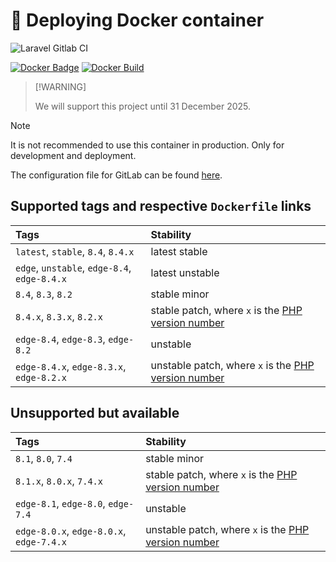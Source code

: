 # 🐳 Deploying Docker container

<img src="https://preview.dragon-code.pro/andrey-helldar/deploy-container.svg?brand=gitlab&mode=dark" alt="Laravel Gitlab CI"/>

[![Docker Badge](https://img.shields.io/docker/pulls/helldar/laravel-gitlab-ci)](https://hub.docker.com/r/helldar/laravel-gitlab-ci/)
[![Docker Build](https://github.com/andrey-helldar/laravel-gitlab-ci/actions/workflows/build.yml/badge.svg)](https://github.com/andrey-helldar/laravel-gitlab-ci/actions/workflows/build.yml)

>  [!WARNING]
>
> We will support this project until 31 December 2025.

> [!NOTE]
> It is not recommended to use this container in production. Only for development and deployment.
>
> The configuration file for GitLab can be found [here](.gitlab-ci.yml).


## Supported tags and respective `Dockerfile` links

| Tags                                         | Stability                                                                            |
|:---------------------------------------------|:-------------------------------------------------------------------------------------|
| `latest`, `stable`, `8.4`, `8.4.x`           | latest stable                                                                        |
| `edge`, `unstable`, `edge-8.4`, `edge-8.4.x` | latest unstable                                                                      |
| `8.4`, `8.3`, `8.2`                          | stable minor                                                                         |
| `8.4.x`, `8.3.x`, `8.2.x`                    | stable patch, where `x` is the [PHP version number](https://www.php.net/downloads)   |
| `edge-8.4`, `edge-8.3`, `edge-8.2`           | unstable                                                                             |
| `edge-8.4.x`, `edge-8.3.x`, `edge-8.2.x`     | unstable patch, where `x` is the [PHP version number](https://www.php.net/downloads) |

## Unsupported but available

| Tags                                     | Stability                                                                            |
|:-----------------------------------------|:-------------------------------------------------------------------------------------|
| `8.1`, `8.0`, `7.4`                      | stable minor                                                                         |
| `8.1.x`, `8.0.x`, `7.4.x`                | stable patch, where `x` is the [PHP version number](https://www.php.net/downloads)   |
| `edge-8.1`, `edge-8.0`, `edge-7.4`       | unstable                                                                             |
| `edge-8.0.x`, `edge-8.0.x`, `edge-7.4.x` | unstable patch, where `x` is the [PHP version number](https://www.php.net/downloads) |
